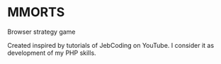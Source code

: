 # MMORTS
Browser strategy game

Created inspired by tutorials of JebCoding on YouTube. I consider it as development of my PHP skills.
